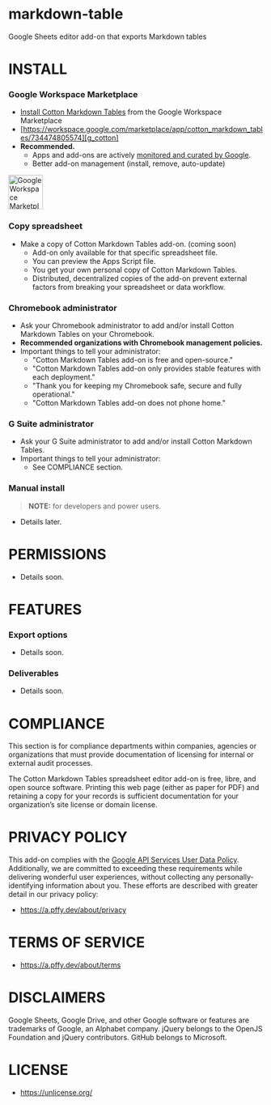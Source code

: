 # markdown-table
Google Sheets editor add-on that exports Markdown tables

# INSTALL

### Google Workspace Marketplace

  * [Install Cotton Markdown Tables][g_cotton] from the Google Workspace Marketplace
  * [https://workspace.google.com/marketplace/app/cotton_markdown_tables/734474805574][g_cotton]
  * **Recommended.**
    *  Apps and add-ons are actively [monitored and curated by Google][g_safety]. 
    *  Better add-on management (install, remove, auto-update)


<a target="_blank" href="https://workspace.google.com/marketplace/app/cotton_markdown_tables/734474805574?pann=b&utm_source=github_pffy" target="_blank" aria-label="Get it from the Google Workspace Marketplace">
  <img alt="Google Workspace Marketplace badge" alt-text="Get it from the Google Workspace Marketplace" src="https://workspace.google.com/static/img/marketplace/en/gwmBadge.svg?" style="height: 68px">
</a>
    
### Copy spreadsheet
  
  + Make a copy of Cotton Markdown Tables add-on. (coming soon)
    + Add-on only available for that specific spreadsheet file.
    + You can preview the Apps Script file.
    + You get your own personal copy of Cotton Markdown Tables.
    + Distributed, decentralized copies of the add-on prevent external factors from breaking your spreadsheet or data workflow.

### Chromebook administrator

  * Ask your Chromebook administrator to add and/or install Cotton Markdown Tables on your Chromebook.
  * **Recommended organizations with Chromebook management policies.**
  * Important things to tell your administrator:
    * "Cotton Markdown Tables add-on is free and open-source."
    * "Cotton Markdown Tables add-on only provides stable features with each deployment."
    * "Thank you for keeping my Chromebook safe, secure and fully operational."
    * "Cotton Markdown Tables add-on does not phone home."

### G Suite administrator

  * Ask your G Suite administrator to add and/or install Cotton Markdown Tables.
  * Important things to tell your administrator:
    * See COMPLIANCE section.

### Manual install

> **NOTE:** for developers and power users.
  
  * Details later.

# PERMISSIONS

  * Details soon.

# FEATURES

### Export options
  * Details soon.

### Deliverables
  * Details soon.


# COMPLIANCE

This section is for compliance departments within companies, agencies or organizations that must provide documentation of licensing for internal or external audit processes.

The Cotton Markdown Tables spreadsheet editor add-on is free, libre, and open source software. Printing this web page (either as paper for PDF) and retaining a copy for your records is sufficient documentation for your organization’s site license or domain license.

# PRIVACY POLICY

This add-on complies with the [Google API Services User Data Policy][g_userdata]. Additionally, we are committed to exceeding these requirements while delivering wonderful user experiences, without collecting any personally-identifying information about you. These efforts are described with greater detail in our privacy policy:

  * https://a.pffy.dev/about/privacy

# TERMS OF SERVICE

  * https://a.pffy.dev/about/terms

# DISCLAIMERS

Google Sheets, Google Drive, and other Google software or features are trademarks of Google, an Alphabet company. jQuery belongs to the OpenJS Foundation and jQuery contributors. GitHub belongs to Microsoft.

# LICENSE

  + https://unlicense.org/


[g_userdata]: https://developers.google.com/terms/api-services-user-data-policy#additional_requirements_for_specific_api_scopes
[g_cotton]: https://workspace.google.com/marketplace/app/cotton_markdown_tables/734474805574?utm_source=github_pffy
[g_safety]: https://developers.google.com/workspace/marketplace/terms/policies
